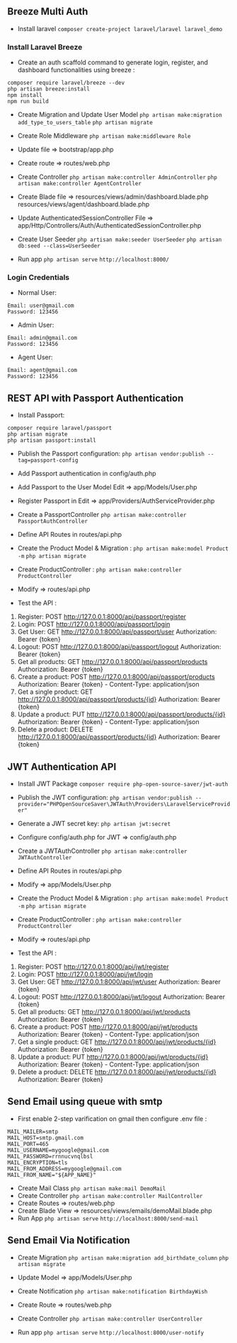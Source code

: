 ## Breeze Multi Auth

- Install laravel ```composer create-project laravel/laravel laravel_demo```

<h3>Install Laravel Breeze</h3>

- Create an auth scaffold command to generate login, register, and dashboard functionalities using breeze :

```
composer require laravel/breeze --dev
php artisan breeze:install
npm install
npm run build
```

- Create Migration and Update User Model ```php artisan make:migration add_type_to_users_table``` ```php artisan migrate```

- Create Role Middleware ```php artisan make:middleware Role```

- Update file => bootstrap/app.php

- Create route => routes/web.php

- Create Controller ```php artisan make:controller AdminController``` ```php artisan make:controller AgentController```

- Create Blade file => resources/views/admin/dashboard.blade.php resources/views/agent/dashboard.blade.php

- Update AuthenticatedSessionController File => app/Http/Controllers/Auth/AuthenticatedSessionController.php
 
- Create User Seeder ```php artisan make:seeder UserSeeder``` ```php artisan db:seed --class=UserSeeder```

- Run app ```php artisan serve``` ```http://localhost:8000/```

<h3>Login Credentials</h3>

- Normal User:

```
Email: user@gmail.com
Password: 123456
```

- Admin User:

```
Email: admin@gmail.com
Password: 123456
```

- Agent User:

```
Email: agent@gmail.com
Password: 123456
```

## REST API with Passport Authentication

- Install Passport:

```
composer require laravel/passport
php artisan migrate
php artisan passport:install
```

- Publish the Passport configuration: ```php artisan vendor:publish --tag=passport-config```

- Add Passport authentication in config/auth.php
- Add Passport to the User Model Edit => app/Models/User.php
- Register Passport in Edit => app/Providers/AuthServiceProvider.php
- Create a PassportController ```php artisan make:controller PassportAuthController```
- Define API Routes in routes/api.php
- Create the Product Model & Migration : ```php artisan make:model Product -m``` ```php artisan migrate```
- Create ProductController : ```php artisan make:controller ProductController```
- Modify => routes/api.php

- Test the API :

1. Register: POST http://127.0.0.1:8000/api/passport/register
2. Login: POST http://127.0.0.1:8000/api/passport/login
3. Get User: GET http://127.0.0.1:8000/api/passport/user   Authorization: Bearer {token}
4. Logout: POST http://127.0.0.1:8000/api/passport/logout   Authorization: Bearer {token}
5. Get all products: GET http://127.0.0.1:8000/api/passport/products   Authorization: Bearer {token}
6. Create a product: POST http://127.0.0.1:8000/api/passport/products   Authorization: Bearer {token} - Content-Type: application/json
7. Get a single product: GET http://127.0.0.1:8000/api/passport/products/{id}   Authorization: Bearer {token}
8. Update a product: PUT http://127.0.0.1:8000/api/passport/products/{id}   Authorization: Bearer {token} - Content-Type: application/json
9. Delete a product: DELETE http://127.0.0.1:8000/api/passport/products/{id}   Authorization: Bearer {token}

## JWT Authentication API

- Install JWT Package ```composer require php-open-source-saver/jwt-auth```

- Publish the JWT configuration: ```php artisan vendor:publish --provider="PHPOpenSourceSaver\JWTAuth\Providers\LaravelServiceProvider"```

- Generate a JWT secret key: ```php artisan jwt:secret```

- Configure config/auth.php for JWT => config/auth.php
- Create a JWTAuthController ```php artisan make:controller JWTAuthController```

- Define API Routes in routes/api.php
- Modify => app/Models/User.php
- Create the Product Model & Migration : ```php artisan make:model Product -m``` ```php artisan migrate```
- Create ProductController : ```php artisan make:controller ProductController```
- Modify => routes/api.php

- Test the API :

1. Register: POST http://127.0.0.1:8000/api/jwt/register
2. Login: POST http://127.0.0.1:8000/api/jwt/login
3. Get User: GET http://127.0.0.1:8000/api/jwt/user   Authorization: Bearer {token}
4. Logout: POST http://127.0.0.1:8000/api/jwt/logout   Authorization: Bearer {token}
5. Get all products: GET http://127.0.0.1:8000/api/jwt/products   Authorization: Bearer {token}
6. Create a product: POST http://127.0.0.1:8000/api/jwt/products   Authorization: Bearer {token} - Content-Type: application/json
7. Get a single product: GET http://127.0.0.1:8000/api/jwt/products/{id}   Authorization: Bearer {token}
8. Update a product: PUT http://127.0.0.1:8000/api/jwt/products/{id}   Authorization: Bearer {token} - Content-Type: application/json
9. Delete a product: DELETE http://127.0.0.1:8000/api/jwt/products/{id}   Authorization: Bearer {token}


## Send Email using queue with smtp

- First enable 2-step varification on gmail then configure .env file :

```
MAIL_MAILER=smtp
MAIL_HOST=smtp.gmail.com
MAIL_PORT=465
MAIL_USERNAME=mygoogle@gmail.com
MAIL_PASSWORD=rrnnucvnqlbsl
MAIL_ENCRYPTION=tls
MAIL_FROM_ADDRESS=mygoogle@gmail.com
MAIL_FROM_NAME="${APP_NAME}"
```

- Create Mail Class ```php artisan make:mail DemoMail```
- Create Controller ```php artisan make:controller MailController```
- Create Routes => routes/web.php
- Create Blade View => resources/views/emails/demoMail.blade.php
- Run App ```php artisan serve``` ```http://localhost:8000/send-mail```

## Send Email Via Notification

- Create Migration ```php artisan make:migration add_birthdate_column``` ```php artisan migrate```

- Update Model => app/Models/User.php
- Create Notification ```php artisan make:notification BirthdayWish```
- Create Route => routes/web.php
- Create Controller ```php artisan make:controller UserController```
- Run app ```php artisan serve``` ```http://localhost:8000/user-notify```